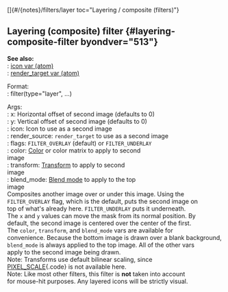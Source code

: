 []{#/{notes}/filters/layer toc="Layering / composite (filters)"}    
## Layering (composite) filter {#layering-composite-filter byondver="513"}    
**See also:**    
:   [icon var (atom)](/ref/atom/var/icon/icon.md)    
:   [render_target var (atom)](/ref/atom/var/render_target/render_target.md)    
<!-- -->    
Format:    
:   filter(type=\"layer\", \...)    
<!-- -->    
Args:    
:   x: Horizontal offset of second image (defaults to 0)    
:   y: Vertical offset of second image (defaults to 0)    
:   icon: Icon to use as a second image    
:   render_source: `render_target` to use as a second image    
:   flags: `FILTER_OVERLAY` (default) or `FILTER_UNDERLAY`    
:   color: [Color](/ref/atom/var/color/color.md) or color matrix to apply to second    
    image    
:   transform: [Transform](/ref/atom/var/transform/transform.md) to apply to second    
    image    
:   blend_mode: [Blend mode](/ref/atom/var/blend_mode/blend_mode.md) to apply to the top    
    image    
Composites another image over or under this image. Using the    
`FILTER_OVERLAY` flag, which is the default, puts the second image on    
top of what\'s already here. `FILTER_UNDERLAY` puts it underneath.    
The `x` and `y` values can move the mask from its normal position. By    
default, the second image is centered over the center of the first.    
The `color`, `transform`, and `blend_mode` vars are available for    
convenience. Because the bottom image is drawn over a blank background,    
`blend_mode` is always applied to the top image. All of the other vars    
apply to the second image being drawn.    
Note: Transforms use default bilinear scaling, since    
[PIXEL_SCALE](/ref/atom/var/appearance_flags/appearance_flags.md){.code} is not available here.    
Note: Like most other filters, this filter is **not** taken into account    
for mouse-hit purposes. Any layered icons will be strictly visual.  